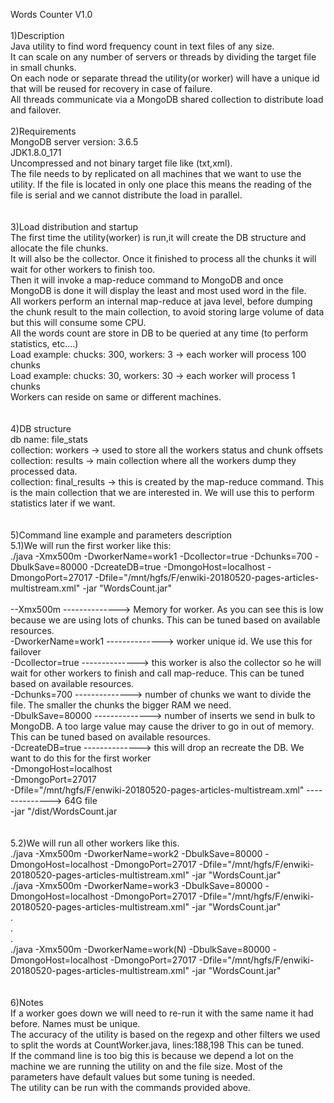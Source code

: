 Words Counter V1.0<br/><br/>1)Description<br/>Java utility to find word frequency count in text files of any size.<br/>It can scale on any number of servers or threads by dividing the target file in small chunks. <br/>On each node or separate thread the utility(or worker) will have a unique id that will be reused for recovery in case of failure.<br/>All threads communicate via a MongoDB shared collection to distribute load and failover.<br/><br/>2)Requirements<br/>MongoDB server version: 3.6.5<br/>JDK1.8.0_171<br/>Uncompressed and not binary target file like (txt,xml). <br/>The file needs to by replicated on all machines that we want to use the utility. If the file is located in only one place this means the reading of the file is serial and we cannot distribute the load in parallel.<br/><br/><br/>3)Load distribution and startup<br/>The first time the utility(worker) is run,it will create the DB structure and allocate the file chunks.<br/>It will also be the collector. Once it finished to process all the chunks it will wait for other workers to finish too. <br/>Then it will invoke a map-reduce command to MongoDB and once MongoDB is done it will display the least and most used word in the file.<br/>All workers perform an internal map-reduce at java level, before dumping the chunk result to the main collection, to avoid storing large volume of data but this will consume some CPU.<br/>All the words count are store in DB to be queried at any time (to perform statistics, etc....)<br/>Load example: chucks: 300, workers: 3  -> each worker will process 100 chunks<br/>Load example: chucks: 30, workers: 30  -> each worker will process 1 chunks<br/>Workers can reside on same or different machines.<br/><br/><br/>4)DB structure<br/>db name: file_stats<br/>collection: workers -> used to store all the workers status and chunk offsets<br/>collection: results -> main collection where all the workers dump they processed data.<br/>collection: final_results -> this is created by the map-reduce command. This is the main collection that we are interested in. We will use this to perform statistics later if we want.<br/><br/><br/>5)Command line example and parameters description<br/>5.1)We will run the first worker like this:<br/>./java -Xmx500m -DworkerName=work1 -Dcollector=true -Dchunks=700 -DbulkSave=80000 -DcreateDB=true -DmongoHost=localhost -DmongoPort=27017 -Dfile="/mnt/hgfs/F/enwiki-20180520-pages-articles-multistream.xml"  -jar  "WordsCount.jar"<br/><br/>--Xmx500m --------------> Memory for worker. As you can see this is low because we are using lots of chunks. This can be tuned based on available resources.<br/>-DworkerName=work1 --------------> worker unique id. We use this for failover<br/>-Dcollector=true --------------> this worker is also the collector so he will wait for other workers to finish and call map-reduce. This can be tuned based on available resources.<br/>-Dchunks=700 --------------> number of chunks we want to divide the file. The smaller the chunks the bigger RAM we need.<br/>-DbulkSave=80000 --------------> number of inserts we send in bulk to MongoDB. A too large value may cause the driver to go in out of memory. This can be tuned based on available resources.<br/>-DcreateDB=true --------------> this will drop an recreate the DB. We want to do this for the first worker<br/>-DmongoHost=localhost<br/>-DmongoPort=27017<br/>-Dfile="/mnt/hgfs/F/enwiki-20180520-pages-articles-multistream.xml" --------------> 64G file<br/>-jar "/dist/WordsCount.jar<br/><br/><br/>5.2)We will run all other workers like this.<br/>./java -Xmx500m -DworkerName=work2 -DbulkSave=80000 -DmongoHost=localhost -DmongoPort=27017  -Dfile="/mnt/hgfs/F/enwiki-20180520-pages-articles-multistream.xml" -jar "WordsCount.jar"<br/>./java -Xmx500m -DworkerName=work3 -DbulkSave=80000 -DmongoHost=localhost -DmongoPort=27017  -Dfile="/mnt/hgfs/F/enwiki-20180520-pages-articles-multistream.xml" -jar "WordsCount.jar"<br/>.<br/>.<br/>.<br/>./java -Xmx500m -DworkerName=work(N) -DbulkSave=80000 -DmongoHost=localhost -DmongoPort=27017  -Dfile="/mnt/hgfs/F/enwiki-20180520-pages-articles-multistream.xml" -jar "WordsCount.jar"<br/><br/><br/>6)Notes<br/>If a worker goes down we will need to re-run it with the same name it had before. Names must be unique.<br/>The accuracy of the utility is based on the regexp and other filters we used to split the words at CountWorker.java, lines:188,198 This can be tuned.<br/>If the command line is too big this is because we depend a lot on the machine we are running the utility on and the file size. Most of the parameters have default values but some tuning is needed.<br/>The utility can be run with the commands provided above.<br/>